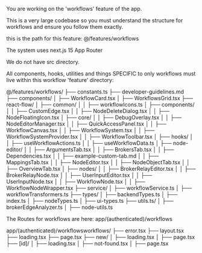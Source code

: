 You are working on the 'workflows' feature of the app.

This is a very large codebase so you must understand the structure for workflows and ensure you follow them exactly.

this is the path for this feature: 
@/features/workflows

The system uses next.js 15 App Router

We do not have src directory.

All components, hooks, utilities and things SPECIFIC to only workflows must live within this workflow 'feature' directory:

@/features/workflows/
├── constants.ts
├── developer-guidelines.md
├── components/
│   ├── WorkflowCard.tsx
│   ├── WorkflowsGrid.tsx
├── react-flow/
│   ├── common/
│   │   ├── workflowIcons.ts
│   ├── components/
│   │   ├── CustomEdge.tsx
│   │   ├── NodeDeleteDialog.tsx
│   │   ├── NodeFloatingIcon.tsx
│   ├── core/
│   │   ├── DebugOverlay.tsx
│   │   ├── NodeEditorManager.tsx
│   │   ├── QuickAccessPanel.tsx
│   │   ├── WorkflowCanvas.tsx
│   │   ├── WorkflowSystem.tsx
│   │   ├── WorkflowSystemProvider.tsx
│   │   ├── WorkflowToolbar.tsx
│   ├── hooks/
│   │   ├── useWorkflowActions.ts
│   │   ├── useWorkflowData.ts
│   ├── node-editor/
│   │   ├── ArgumentsTab.tsx
│   │   ├── BrokersTab.tsx
│   │   ├── Dependencies.tsx
│   │   ├── example-custom-tab.md
│   │   ├── MappingsTab.tsx
│   │   ├── NodeEditor.tsx
│   │   ├── NodeObjectTab.tsx
│   │   ├── OverviewTab.tsx
│   ├── nodes/
│   │   ├── BrokerRelayEditor.tsx
│   │   ├── BrokerRelayNode.tsx
│   │   ├── UserInputEditor.tsx
│   │   ├── UserInputNode.tsx
│   │   ├── WorkflowNode.tsx
│   │   ├── WorkflowNodeWrapper.tsx
├── service/
│   ├── workflowService.ts
│   ├── workflowTransformers.ts
├── types/
│   ├── backendTypes.ts
│   ├── index.ts
│   ├── nodeTypes.ts
│   ├── ui-types.ts
├── utils.ts/
│   ├── brokerEdgeAnalyzer.ts
│   ├── node-utils.ts

The Routes for workflows are here: app/(authenticated)/workflows

app/(authenticated)/workflowsworkflows/
├── error.tsx
├── layout.tsx
├── loading.tsx
├── page.tsx
├── new/
│   ├── loading.tsx
│   ├── page.tsx
├── [id]/
│   ├── loading.tsx
│   ├── not-found.tsx
│   ├── page.tsx